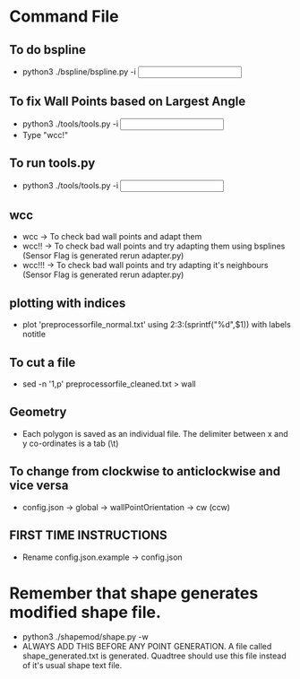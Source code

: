 # Command File

## To do bspline

* python3 ./bspline/bspline.py -i <INPUT FILE>

## To fix Wall Points based on Largest Angle

* python3 ./tools/tools.py -i <INPUT FILE>
* Type "wcc!"

## To run tools.py

* python3 ./tools/tools.py -i <INPUT FILE>

## wcc
* wcc -> To check bad wall points and adapt them
* wcc!! -> To check bad wall points and try adapting them using bsplines (Sensor Flag is generated rerun adapter.py)
* wcc!!! -> To check bad wall points and try adapting it's neighbours (Sensor Flag is generated rerun adapter.py)


## plotting with indices
* plot 'preprocessorfile_normal.txt' using 2:3:(sprintf("%d",$1)) with labels notitle

## To cut a file
* sed -n '1,<wall points end line>p' preprocessorfile_cleaned.txt > wall

## Geometry
* Each polygon is saved as an individual file. The delimiter between x and y co-ordinates is a tab (\t)

## To change from clockwise to anticlockwise and vice versa
* config.json -> global -> wallPointOrientation -> cw (ccw)

## FIRST TIME INSTRUCTIONS
* Rename config.json.example -> config.json
  
# Remember that shape generates modified shape file.
* python3 ./shapemod/shape.py -w <Path to First Geometry File> <Path to second Geometry File>
* ALWAYS ADD THIS BEFORE ANY POINT GENERATION. A file called shape_generated.txt is generated. Quadtree should use this file instead of it's usual shape text file.